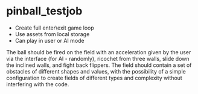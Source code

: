 # pinball_testjob
* Create full enter\exit game loop
* Use assets from local storage
* Can play in user or AI mode

The ball should be fired on the field with an acceleration given by the user via the interface (for AI - randomly), ricochet
from three walls, slide down the inclined walls, and fight back flippers. The field should contain a set of obstacles of different shapes and values, with the possibility of a simple configuration to create fields of different types and complexity without interfering with the code.

